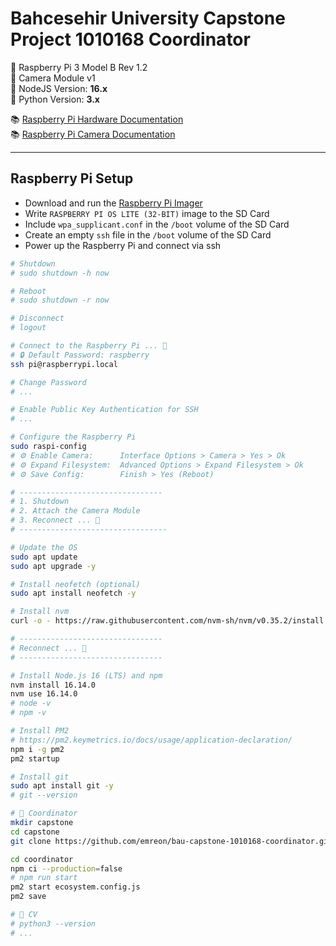# Bahcesehir University Capstone Project 1010168 Coordinator

🎱 Raspberry Pi 3 Model B Rev 1.2  
🎱 Camera Module v1  
🎱 NodeJS Version: **16.x**  
🎱 Python Version: **3.x**

📚 [Raspberry Pi Hardware Documentation](https://www.raspberrypi.com/documentation/computers/raspberry-pi.html)  
📚 [Raspberry Pi Camera Documentation](https://www.raspberrypi.com/documentation/accessories/camera.html)

---

## Raspberry Pi Setup

-   Download and run the [Raspberry Pi Imager](https://www.raspberrypi.com/software/)
-   Write `RASPBERRY PI OS LITE (32-BIT)` image to the SD Card
-   Include `wpa_supplicant.conf` in the `/boot` volume of the SD Card
-   Create an empty `ssh` file in the `/boot` volume of the SD Card
-   Power up the Raspberry Pi and connect via ssh

```bash
# Shutdown
# sudo shutdown -h now

# Reboot
# sudo shutdown -r now

# Disconnect
# logout

# Connect to the Raspberry Pi ... 🚀
# 🔒 Default Password: raspberry
ssh pi@raspberrypi.local

# Change Password
# ...

# Enable Public Key Authentication for SSH
# ...

# Configure the Raspberry Pi
sudo raspi-config
# ⚙️ Enable Camera:      Interface Options > Camera > Yes > Ok
# ⚙️ Expand Filesystem:  Advanced Options > Expand Filesystem > Ok
# ⚙️ Save Config:        Finish > Yes (Reboot)

# --------------------------------
# 1. Shutdown
# 2. Attach the Camera Module
# 3. Reconnect ... 🚀
# ---------------------------------

# Update the OS
sudo apt update
sudo apt upgrade -y

# Install neofetch (optional)
sudo apt install neofetch -y

# Install nvm
curl -o - https://raw.githubusercontent.com/nvm-sh/nvm/v0.35.2/install.sh | bash

# --------------------------------
# Reconnect ... 🚀
# --------------------------------

# Install Node.js 16 (LTS) and npm
nvm install 16.14.0
nvm use 16.14.0
# node -v
# npm -v

# Install PM2
# https://pm2.keymetrics.io/docs/usage/application-declaration/
npm i -g pm2
pm2 startup

# Install git
sudo apt install git -y
# git --version

# 💾 Coordinator
mkdir capstone
cd capstone
git clone https://github.com/emreon/bau-capstone-1010168-coordinator.git coordinator

cd coordinator
npm ci --production=false
# npm run start
pm2 start ecosystem.config.js
pm2 save

# 💾 CV
# python3 --version
# ...
```
